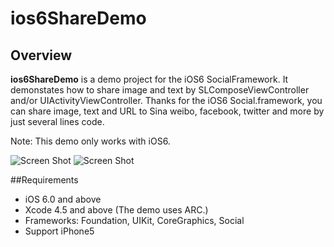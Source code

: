 # ios6ShareDemo 

## Overview

**ios6ShareDemo** is a demo project for the iOS6 SocialFramework. It demonstates how to share image and text by SLComposeViewController and/or UIActivityViewController.
Thanks for the iOS6 Social.framework, you can share image, text and URL to Sina weibo, facebook, twitter and more by just several lines code.

Note:
This demo only works with iOS6.

![Screen Shot](https://github.com/russj/ios6ShareDemo/blob/master/demo.png?raw=true)
![Screen Shot](https://github.com/russj/ios6ShareDemo/blob/master/activity.png?raw=true)

##Requirements
* iOS 6.0 and above
* Xcode 4.5 and above (The demo uses ARC.)
* Frameworks: Foundation, UIKit, CoreGraphics, Social
* Support iPhone5 


